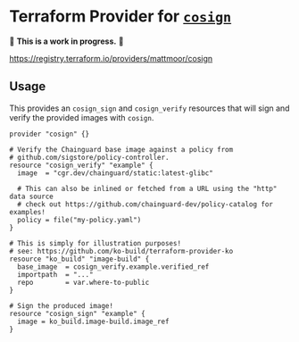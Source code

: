 # Terraform Provider for [`cosign`](https://github.com/sigstore/cosign)

🚨 **This is a work in progress.** 🚨

https://registry.terraform.io/providers/mattmoor/cosign

## Usage

This provides an `cosign_sign` and `cosign_verify` resources that will sign and
verify the provided images with `cosign`.

```hcl
provider "cosign" {}

# Verify the Chainguard base image against a policy from
# github.com/sigstore/policy-controller.
resource "cosign_verify" "example" {
  image  = "cgr.dev/chainguard/static:latest-glibc"

  # This can also be inlined or fetched from a URL using the "http" data source
  # check out https://github.com/chainguard-dev/policy-catalog for examples!
  policy = file("my-policy.yaml")
}

# This is simply for illustration purposes!
# see: https://github.com/ko-build/terraform-provider-ko
resource "ko_build" "image-build" {
  base_image  = cosign_verify.example.verified_ref
  importpath  = "..."
  repo        = var.where-to-public
}

# Sign the produced image!
resource "cosign_sign" "example" {
  image = ko_build.image-build.image_ref
}
```
